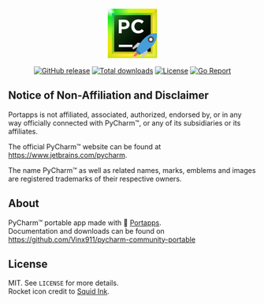 <p align="center"><a href="https://github.com/Vinx911/pycharm-community-portable" target="_blank"><img width="100" src="https://github.com/Vinx911/pycharm-community-portable/blob/main/res/papp.png"></a></p>

<p align="center">
  <a href="https://github.com/Vinx911/pycharm-community-portable/releases"><img src="https://img.shields.io/github/release/Vinx911/pycharm-community-portable?style=flat-square" alt="GitHub release"></a>
  <a href="https://github.com/Vinx911/pycharm-community-portable/releases/latest"><img src="https://img.shields.io/github/downloads/Vinx911/pycharm-community-portable/total?style=flat-square" alt="Total downloads"></a>
  <a href="https://github.com/Vinx911/pycharm-community-portable/blob/main/LICENSE"><img src="https://img.shields.io/github/license/Vinx911/pycharm-community-portable?style=flat-square" alt="License"></a>
  <a href="https://goreportcard.com/report/github.com/Vinx911/pycharm-community-portable"><img src="https://goreportcard.com/badge/github.com/Vinx911/pycharm-community-portable?style=flat-square" alt="Go Report"></a>
</p>



## Notice of Non-Affiliation and Disclaimer

Portapps is not affiliated, associated, authorized, endorsed by, or in any way officially connected with  PyCharm™, or any of its subsidiaries or its affiliates.

The official PyCharm™ website can be found at https://www.jetbrains.com/pycharm.

The name PyCharm™ as well as related names, marks, emblems and images are registered trademarks of their respective owners.

## About

PyCharm™ portable app made with 🚀 [Portapps](https://portapps.io).<br />
Documentation and downloads can be found on https://github.com/Vinx911/pycharm-community-portable

## License

MIT. See `LICENSE` for more details.<br />
Rocket icon credit to [Squid Ink](http://thesquid.ink).
